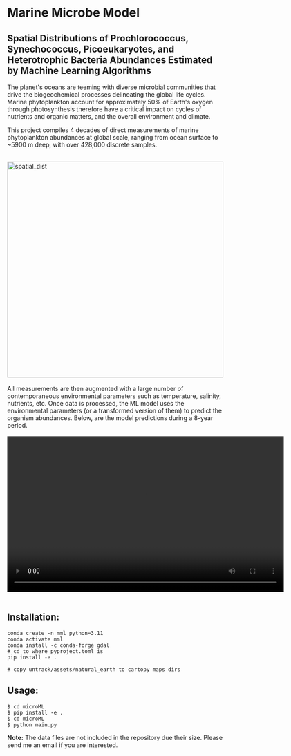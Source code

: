 # Marine Microbe Model 

## Spatial Distributions of Prochlorococcus, Synechococcus,  Picoeukaryotes, and Heterotrophic Bacteria Abundances Estimated by Machine Learning Algorithms

The planet's oceans are teeming with diverse microbial communities that drive the biogeochemical processes delineating the global life cycles. Marine phytoplankton account for approximately 50%  of Earth's oxygen through photosynthesis therefore have a critical impact on cycles of nutrients and organic matters, and the overall environment and climate. 

This project compiles 4 decades of direct measurements of marine phytoplankton abundances at global scale, ranging from ocean surface to ~5900 m deep, with over 428,000 discrete samples.
</br>
</br>

<img src="media/spatial_dist.png" alt="spatial_dist" width="500"/>

</br>
</br>
All measurements are then augmented with a large number of contemporaneous environmental parameters such as temperature, salinity, nutrients, etc. Once data is processed, the ML model uses the environmental parameters (or a transformed version of them) to predict the organism abundances. Below, are the model predictions during a 8-year period.
</br>
</br>


<video width="640" height="360" controls>
  <source src="media/prochlorococcus_abundance.mp4" type="video/mp4">
  Your browser does not support the video tag.
</video>

</br>
</br>

## Installation:
```
conda create -n mml python=3.11
conda activate mml
conda install -c conda-forge gdal
# cd to where pyproject.toml is
pip install -e .  

# copy untrack/assets/natural_earth to cartopy maps dirs
```

## Usage:
```
$ cd microML
$ pip install -e .
$ cd microML
$ python main.py 
```


**Note:** 
The data files are not included in the repository due their size. Please send me an email if you are interested.

